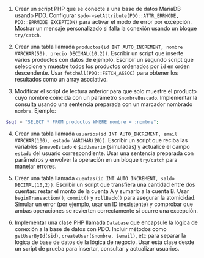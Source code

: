 1. Crear un script PHP que se conecte a una base de datos MariaDB usando PDO. Configurar
   `$pdo->setAttribute(PDO::ATTR_ERRMODE, PDO::ERRMODE_EXCEPTION)` para activar el modo de error por excepción. Mostrar
   un mensaje personalizado si falla la conexión usando un bloque `try/catch`.

2. Crear una tabla llamada `productos(id INT AUTO_INCREMENT, nombre VARCHAR(50), precio DECIMAL(10,2))`. Escribir un
   script que inserte varios productos con datos de ejemplo. Escribir un segundo script que seleccione y muestre todos
   los productos ordenados por `id` en orden descendente. Usar `fetchAll(PDO::FETCH_ASSOC)` para obtener los resultados
   como un array asociativo.

3. Modificar el script de lectura anterior para que solo muestre el producto cuyo nombre coincida con un parámetro
   `$nombreBuscado`. Implementar la consulta usando una sentencia preparada con un marcador nombrado `nombre`. Ejemplo:

```php
$sql = "SELECT * FROM productos WHERE nombre = :nombre";
```

4. Crear una tabla llamada `usuarios(id INT AUTO_INCREMENT, email VARCHAR(100), estado VARCHAR(20))`. Escribir un script
   que reciba las variables `$nuevoEstado` e `$idUsuario` (simuladas) y actualice el campo `estado` del usuario
   correspondiente. Usar una sentencia preparada con parámetros y envolver la operación en un bloque `try/catch` para
   manejar errores.

5. Crear una tabla llamada `cuentas(id INT AUTO_INCREMENT, saldo DECIMAL(10,2))`. Escribir un script que transfiera una
   cantidad entre dos cuentas: restar el monto de la cuenta A y sumarlo a la cuenta B. Usar `beginTransaction()`,
   `commit()` y `rollBack()` para asegurar la atomicidad. Simular un error (por ejemplo, usar un ID inexistente) y
   comprobar que ambas operaciones se revierten correctamente si ocurre una excepción.

6. Implementar una clase PHP llamada `Database` que encapsule la lógica de conexión a la base de datos con PDO. Incluir
   métodos como `getUserById($id)`, `createUser($nombre, $email)`, etc para separar la lógica de base de datos de la
   lógica de negocio. Usar esta clase desde un script de prueba para insertar, consultar y actualizar usuarios.
